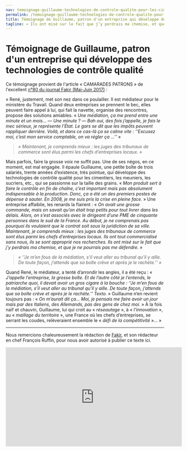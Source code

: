 ```yaml
---
nav: temoignage-guillaume-technologies-de-controle-qualite-pour-les-cimentiers
permalink: /temoignage-guillaume-technologies-de-controle-qualite-pour-les-cimentiers/
title: Témoignage de Guillaume, patron d'un entreprise qui développe des technologies de contrôle qualité
tagline: « Ils ont misé sur le fait que j’y perdrais ma chemise, et que je ne pourrais pas me défendre. »
---
```


# Témoignage de Guillaume, patron d'un entreprise qui développe des technologies de contrôle qualité

Ce témoignage provient de l'article « CAMARADES PATRONS » de l'excellent [n°80 du journal Fakir (Mai-Juin 2017)](https://www.fakirpresse.info/+-80-en-kiosque-308-+) :

« René, justement, met son nez dans ce poulailler. Il est médiateur pour le ministère du Travail. Quand deux entreprises se prennent le bec, elles peuvent faire appel à lui, qui fait la navette, organise des rencontres, propose des solutions amiables.
« _Une médiation, ça me prend entre une minute et un mois…_
— _Une minute ?_
— _Bah oui, des fois j’appelle, je fais le mec sérieux, je représente l’État. Le gars se dit que les impôts peuvent rappliquer derrière. Voilà, et dans ce cas-là ça se calme vite : ‘‘Excusez moi, c’est mon service comptable, on va régler ça ...’’_ »

> _« Maintenant, je comprends mieux : les juges des tribunaux de commerce sont élus parmi les chefs d’entreprises locaux. »_


Mais parfois, faire la grosse voix ne suffit pas. Une de ses négos, en ce moment, est mal engagée. Il épaule Guillaume, une petite boîte de trois salariés, trente années d’existence, très pointue, qui développe des technologies de contrôle qualité pour les cimentiers, les meuniers, les sucriers, etc., qui se passionne sur la taille des grains. « _Mon produit sert à faire le contrôle en fin de chaîne, c’est important mais pas absolument indispensable à la production. Donc, ça a été un des premiers postes de dépense à sauter. En 2008, je me suis pris la crise en pleine face._ » Une entreprise affaiblie, les renards la flairent : « _On avait une grosse commande, mais on savait qu’on était trop petits pour tout livrer dans les délais. Alors, on s’est associés avec le dirigeant d’une PME de cinquante personnes dans le sud de la France. Au début, je ne comprenais pas pourquoi ils voulaient que le contrat soit sous la juridiction de sa ville. Maintenant, je comprends mieux : les juges des tribunaux de commerce sont élus parmi les chefs d’entreprises locaux. Ils ont tout commercialisé sans nous, ils se sont approprié nos recherches. Ils ont misé sur le fait que j’y perdrais ma chemise, et que je ne pourrais pas me défendre._ »

> _« ‘‘Je m’en fous de la médiation, s’il veut aller au tribunal qu’il y aille. De toute façon, j’attends que sa boîte crève et après je le rachète.’’ »_

Quand René, le médiateur, a tenté d’arrondir les angles, il a été reçu : « _J’appelle l’entreprise, la grosse boîte. Et de l’autre côté je l’entends, le patriarche quoi, il devait avoir un gros cigare à la bouche : ‘‘Je m’en fous de la médiation, s’il veut aller au tribunal qu’il y aille. De toute façon, j’attends que sa boîte crève et après je le rachète.’’ Texto._ » Guillaume n’en revient toujours pas : « _On m’aurait dit ça... Moi, je pensais me faire avoir un jour mais par des Italiens, des Allemands, pas des gens de chez moi._ » À la fois naïf et chauvin, Guillaume, lui qui croit au « _réseautage_ », à « _l’innovation_ », au « _maillage du territoire_ », une France où les chefs d’entreprises, se serrant les coudes, relèveraient ensemble le « _défi de la compétitivité_ »… »


***


Nous remercions chaleureusement la rédaction de [Fakir](https://www.fakirpresse.info/+-80-en-kiosque-308-+), et son rédacteur en chef François Ruffin, pour nous avoir autorisé à publier ce texte ici.


<iframe width="560" height="315" src="https://www.youtube.com/embed/TDsX0UlzQTA?ecver=1" frameborder="0" allowfullscreen></iframe>
